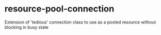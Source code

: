 # resource-pool-connection
Extension of 'tedious' connection class to use as a pooled resource without blocking in busy state
